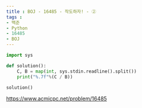 ```yaml
---
title : BOJ - 16485 - 작도하자! - ②
tags :
- 백준
- Python
- 16485
- BOJ
---
```


```python
import sys

def solution():
    C, B = map(int, sys.stdin.readline().split())
    print("%.7f"%(C / B))

solution()
```

https://www.acmicpc.net/problem/16485
